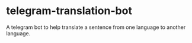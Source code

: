 # telegram-translation-bot

A telegram bot to help translate a sentence from one language to another language.
